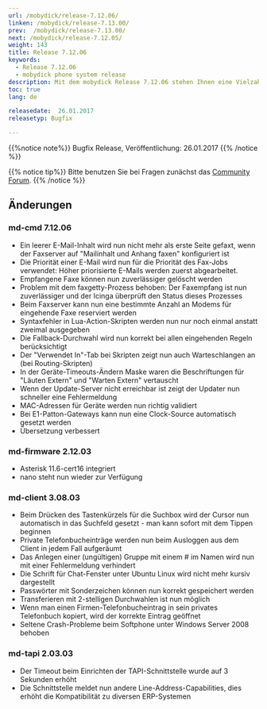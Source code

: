 ```yaml
---
url: /mobydick/release-7.12.06/
linken: /mobydick/release-7.13.00/
prev:  /mobydick/release-7.13.00/
next: /mobydick/release-7.12.05/
weight: 143
title: Release 7.12.06
keywords:
  - Release 7.12.06
  - mobydick phone system release
description: Mit dem mobydick Release 7.12.06 stehen Ihnen eine Vielzahl an neuen Funtionen zur Verfügung.
toc: true
lang: de

releasedate:  26.01.2017
releasetyp: Bugfix

---
```


{{%notice note%}}
Bugfix Release, Veröffentlichung: 26.01.2017
{{% /notice %}}

{{% notice tip%}}
Bitte benutzen Sie bei Fragen zunächst das [Community Forum](http://community.pascom.net/forum.php "Zu unserem Forum").
{{% /notice %}}

## Änderungen

### md-cmd 7.12.06

* Ein leerer E-Mail-Inhalt wird nun nicht mehr als erste Seite gefaxt, wenn der Faxserver auf "Mailinhalt und Anhang faxen" konfiguriert ist
* Die Priorität einer E-Mail wird nun für die Priorität des Fax-Jobs verwendet: Höher priorisierte E-Mails werden zuerst abgearbeitet.
* Empfangene Faxe können nun zuverlässiger gelöscht werden
* Problem mit dem faxgetty-Prozess behoben: Der Faxempfang ist nun zuverlässiger und der Icinga überprüft den Status dieses Prozesses
* Beim Faxserver kann nun eine bestimmte Anzahl an Modems für eingehende Faxe reserviert werden
* Syntaxfehler in Lua-Action-Skripten werden nun nur noch einmal anstatt zweimal ausgegeben
* Die Fallback-Durchwahl wird nun korrekt bei allen eingehenden Regeln berücksichtigt
* Der "Verwendet In"-Tab bei Skripten zeigt nun auch Warteschlangen an (bei Routing-Skripten)
* In der Geräte-Timeouts-Ändern Maske waren die Beschriftungen für "Läuten Extern" und "Warten Extern" vertauscht
* Wenn der Update-Server nicht erreichbar ist zeigt der Updater nun schneller eine Fehlermeldung
* MAC-Adressen für Geräte werden nun richtig validiert
* Bei E1-Patton-Gateways kann nun eine Clock-Source automatisch gesetzt werden
* Übersetzung verbessert



### md-firmware 2.12.03

* Asterisk 11.6-cert16 integriert
* nano steht nun wieder zur Verfügung

### md-client 3.08.03

* Beim Drücken des Tastenkürzels für die Suchbox wird der Cursor nun automatisch in das Suchfeld gesetzt - man kann sofort mit dem Tippen beginnen
* Private Telefonbucheinträge werden nun beim Ausloggen aus dem Client in jedem Fall aufgeräumt
* Das Anlegen einer (ungültigen) Gruppe mit einem # im Namen wird nun mit einer Fehlermeldung verhindert
* Die Schrift für Chat-Fenster unter Ubuntu Linux wird nicht mehr kursiv dargestellt
* Passwörter mit Sonderzeichen können nun korrekt gespeichert werden
* Transferieren mit 2-stelligen Durchwahlen ist nun möglich
* Wenn man einen Firmen-Telefonbucheintrag in sein privates Telefonbuch kopiert, wird der korrekte Eintrag geöffnet
* Seltene Crash-Probleme beim Softphone unter Windows Server 2008 behoben

### md-tapi 2.03.03

* Der Timeout beim Einrichten der TAPI-Schnittstelle wurde auf 3 Sekunden erhöht
* Die Schnittstelle meldet nun andere Line-Address-Capabilities, dies erhöht die Kompatibilität zu diversen ERP-Systemen
